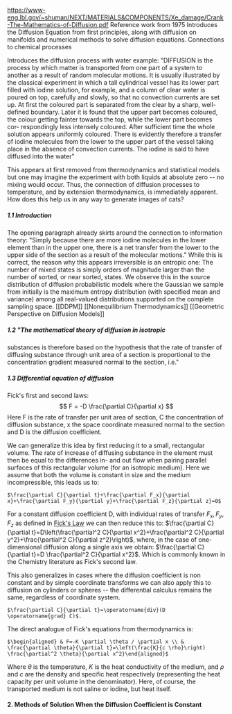 https://www-eng.lbl.gov/~shuman/NEXT/MATERIALS&COMPONENTS/Xe_damage/Crank-The-Mathematics-of-Diffusion.pdf
Reference work from 1975 
Introduces the Diffusion Equation from first principles, along with diffusion on manifolds and numerical methods to solve diffusion equations.
Connections to chemical processes

Introduces the diffusion process with water example: 
"DIFFUSION is the process by which matter is transported from one part of a
system to another as a result of random molecular motions. It is usually
illustrated by the classical experiment in which a tall cylindrical vessel has
its lower part filled with iodine solution, for example, and a column of clear
water is poured on top, carefully and slowly, so that no convection currents
are set up. At first the coloured part is separated from the clear by a sharp,
well-defined boundary. Later it is found that the upper part becomes coloured,
the colour getting fainter towards the top, while the lower part becomes cor-
respondingly less intensely coloured. After sufficient time the whole solution
appears uniformly coloured. There is evidently therefore a transfer of iodine
molecules from the lower to the upper part of the vessel taking place in the
absence of convection currents. The iodine is said to have diffused into the
water" 

This appears at first removed from thermodynamics and statistical models but one may imagine the experiment with both liquids at absolute zero -- no mixing would occur. Thus, the connection of diffusion processes to temperature, and by extension thermodynamics, is immediately apparent. How does this help us in any way to generate images of cats?

##### 1.1 Introduction 
The opening paragraph already skirts around the connection to information theory: "Simply because there are more iodine molecules in the lower element than in the upper one, there is a net transfer from the lower to the upper side of the section as a result of the molecular motions." While this is correct, the reason why this appears irreversible is an entropic one: The number of mixed states is simply orders of magnitude larger than the number of sorted, or near sorted, states. We observe this in the source distribution of diffusion probabilistic models where the Gaussian we sample from initially is the maximum entropy distribution (with specified mean and variance) among all real-valued distributions supported on the complete sampling space. [[DDPM]] [[Nonequilibrium Thermodynamics]] [[Geometric Perspective on Diffusion Models]]

##### 1.2 "The mathematical theory of diffusion in isotropic
substances is therefore based on the hypothesis that the rate of transfer of
diffusing substance through unit area of a section is proportional to the
concentration gradient measured normal to the section, i.e."

##### 1.3 Differential equation of diffusion
Fick's first and second laws:
<span id="ficks-law"></span>$$
F = -D \frac{\partial C}{\partial x}
$$
Here F is the rate of transfer per unit area of section, C the concentration of diffusion substance, x the space coordinate measured normal to the section and D is the diffusion coefficient.

We can generalize this idea by first reducing it to a small, rectangular volume. The rate of increase of diffusing substance in the element must then be equal to the differences in- and out flow when pairing parallel surfaces of this rectangular volume (for an isotropic medium). Here we assume that both the volume is constant in size and the medium incompressible, this leads us to:

	$\frac{\partial C}{\partial t}+\frac{\partial F_x}{\partial x}+\frac{\partial F_y}{\partial y}+\frac{\partial F_z}{\partial z}=0$

For a constant diffusion coefficient D, with individual rates of transfer $F_x, F_y, F_z$ as defined in [Fick's Law](#ficks-law) we can then reduce this to: 
	$\frac{\partial C}{\partial t}=D\left(\frac{\partial^2 C}{\partial x^2}+\frac{\partial^2 C}{\partial y^2}+\frac{\partial^2 C}{\partial z^2}\right)$,
	where, in the case of one-dimensional diffusion along a single axis we obtain:
	$\frac{\partial C}{\partial t}=D \frac{\partial^2 C}{\partial x^2}$.
Which is commonly known in the Chemistry literature as Fick's second law.

This also generalizes in cases where the diffusion coefficient is non constant and by simple coordinate transforms we can also apply this to diffusion on cylinders or spheres -- the differential calculus remains the same, regardless of coordinate system.

	$\frac{\partial C}{\partial t}=\operatorname{div}(D \operatorname{grad} C)$.

The direct analogue of Fick's equations from thermodynamics is: 

	$\begin{aligned} & F=-K \partial \theta / \partial x \\ & \frac{\partial \theta}{\partial t}=\left(\frac{K}{c \rho}\right) \frac{\partial^2 \theta}{\partial x^2}\end{aligned}$
Where $\theta$ is the temperature, $K$ is the heat conductivity of the medium, and $\rho$ and $c$ are the density and specific heat respectively (representing the heat capacity per unit volume in the denominator).
Here, of course, the transported medium is not saline or iodine, but heat itself.

#### 2. Methods of Solution When the Diffusion Coefficient is Constant
